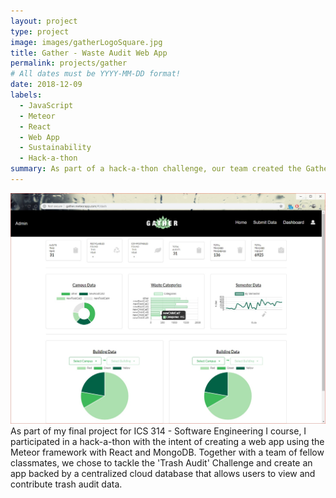 ```yaml
---
layout: project
type: project
image: images/gatherLogoSquare.jpg
title: Gather - Waste Audit Web App
permalink: projects/gather
# All dates must be YYYY-MM-DD format!
date: 2018-12-09
labels:
  - JavaScript
  - Meteor
  - React
  - Web App
  - Sustainability
  - Hack-a-thon
summary: As part of a hack-a-thon challenge, our team created the Gather App to act as a centralized database that allows users to view or contribute data. 
---
```

<img class="ui large floated rounded image" src="../images/gather-dashboard.jpg">
As part of my final project for ICS 314 - Software Engineering I course, I participated in a hack-a-thon with the intent of creating a web app using the Meteor framework with React and MongoDB. Together with a team of fellow classmates, we chose to tackle the 'Trash Audit' Challenge and create an app backed by a centralized cloud database that allows users to view and contribute trash audit data.
